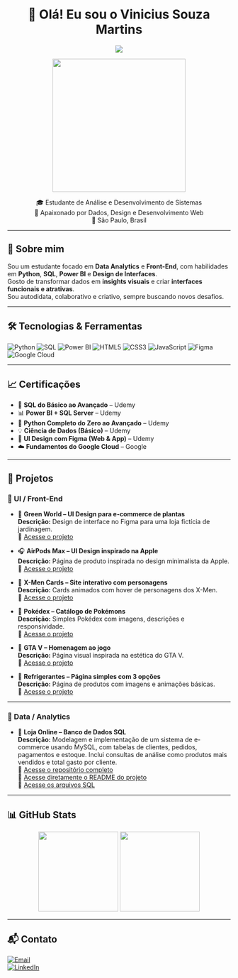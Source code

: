 <h1 align="center">👋 Olá! Eu sou o Vinicius Souza Martins</h1>

<p align="center">
  <img src="https://readme-typing-svg.demolab.com/?lines=Estudante+de+Sistemas;Amante+de+Dados,+Design+e+Dev+Web;&center=true&width=400&height=45">
</p>

<p align="center">
  <img src="https://media.giphy.com/media/qgQUggAC3Pfv687qPC/giphy.gif" width="300">
</p>

<p align="center">
  🎓 Estudante de Análise e Desenvolvimento de Sistemas <br>
  🧠 Apaixonado por Dados, Design e Desenvolvimento Web <br>
  📍 São Paulo, Brasil
</p>

---

## 🚀 Sobre mim

Sou um estudante focado em **Data Analytics** e **Front-End**, com habilidades em **Python**, **SQL**, **Power BI** e **Design de Interfaces**.  
Gosto de transformar dados em **insights visuais** e criar **interfaces funcionais e atrativas**.  
Sou autodidata, colaborativo e criativo, sempre buscando novos desafios.

---

## 🛠️ Tecnologias & Ferramentas

![Python](https://img.shields.io/badge/-Python-3776AB?style=flat&logo=python&logoColor=white)
![SQL](https://img.shields.io/badge/-SQL-4479A1?style=flat&logo=mysql&logoColor=white)
![Power BI](https://img.shields.io/badge/-PowerBI-F2C811?style=flat&logo=powerbi&logoColor=black)
![HTML5](https://img.shields.io/badge/-HTML5-E34F26?style=flat&logo=html5&logoColor=white)
![CSS3](https://img.shields.io/badge/-CSS3-1572B6?style=flat&logo=css3&logoColor=white)
![JavaScript](https://img.shields.io/badge/-JavaScript-F7DF1E?style=flat&logo=javascript&logoColor=black)
![Figma](https://img.shields.io/badge/-Figma-F24E1E?style=flat&logo=figma&logoColor=white)
![Google Cloud](https://img.shields.io/badge/-Google%20Cloud-4285F4?style=flat&logo=google-cloud&logoColor=white)

---

## 📈 Certificações

- 📘 **SQL do Básico ao Avançado** – Udemy    
- 📊 **Power BI + SQL Server** – Udemy  
- 🐍 **Python Completo do Zero ao Avançado** – Udemy  
- 💡 **Ciência de Dados (Básico)** – Udemy  
- 🎨 **UI Design com Figma (Web & App)** – Udemy  
- ☁️ **Fundamentos do Google Cloud** – Google

---

## 💼 Projetos

### 🔹 UI / Front-End

- 🌿 **Green World – UI Design para e-commerce de plantas**  
  **Descrição:** Design de interface no Figma para uma loja fictícia de jardinagem.  
  🔗 [Acesse o projeto](https://www.figma.com/proto/SjvPDMhhJT2OWZ2gsb1Rj2/Green-World?node-id=1-12&t=OJid05AfQrycwlrs-1)

- 🎧 **AirPods Max – UI Design inspirado na Apple**  
  **Descrição:** Página de produto inspirada no design minimalista da Apple.  
  🔗 [Acesse o projeto](https://www.figma.com/proto/i3jh9UFBdIBwNWLeHWtyh3/Sem-t%C3%ADtulo?node-id=0-1&t=mwiddwPXbBzPRa9H-1)

- 🧬 **X-Men Cards – Site interativo com personagens**  
  **Descrição:** Cards animados com hover de personagens dos X-Men.  
  🔗 [Acesse o projeto](https://desouzavini.github.io/x-man-cards/)

- 🔴 **Pokédex – Catálogo de Pokémons**  
  **Descrição:** Simples Pokédex com imagens, descrições e responsividade.  
  🔗 [Acesse o projeto](https://desouzavini.github.io/listagem-pokemon/)

- 🚓 **GTA V – Homenagem ao jogo**  
  **Descrição:** Página visual inspirada na estética do GTA V.  
  🔗 [Acesse o projeto](https://desouzavini.github.io/GTA-V/)

- 🍓 **Refrigerantes – Página simples com 3 opções**  
  **Descrição:** Página de produtos com imagens e animações básicas.  
  🔗 [Acesse o projeto](https://desouzavini.github.io/Refri/)

---

### 🔹 Data / Analytics

- 🛒 **Loja Online – Banco de Dados SQL**  
  **Descrição:** Modelagem e implementação de um sistema de e-commerce usando MySQL, com tabelas de clientes, pedidos, pagamentos e estoque. Inclui consultas de análise como produtos mais vendidos e total gasto por cliente.  
  🔗 [Acesse o repositório completo](https://github.com/desouzavini/LojaOnline-SQL)  
  🔗 [Acesse diretamente o README do projeto](https://github.com/desouzavini/LojaOnline-SQL/blob/main/README.md)  
  🔗 [Acesse os arquivos SQL](https://github.com/desouzavini/LojaOnline-SQL/tree/main)  

---

## 📊 GitHub Stats

<p align="center">
  <img height="180em" src="https://github-readme-stats.vercel.app/api/top-langs/?username=desouzavini&layout=compact&theme=radical"/>
  <img height="180em" src="https://github-readme-stats.vercel.app/api?username=desouzavini&show_icons=true&theme=radical" />
</p>

---

## 📬 Contato

[![Email](https://img.shields.io/badge/-Email-D14836?style=flat&logo=gmail&logoColor=white)](mailto:vmartins.s.m@gmail.com)  
[![LinkedIn](https://img.shields.io/badge/-LinkedIn-0077B5?style=flat&logo=linkedin&logoColor=white)](https://www.linkedin.com/in/vinicius-souza-martins-972567191)
